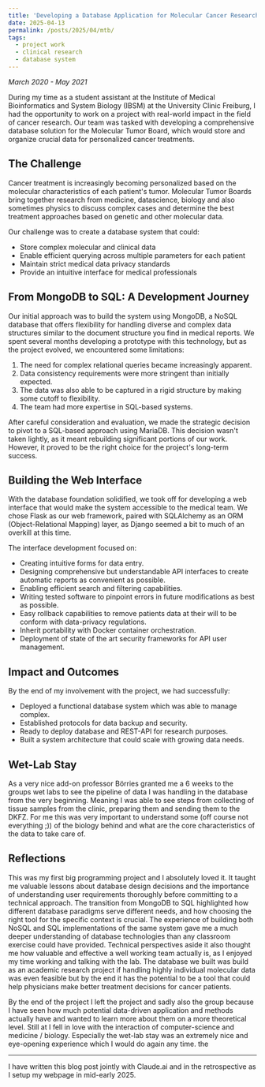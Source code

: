 ```yaml
---
title: 'Developing a Database Application for Molecular Cancer Research'
date: 2025-04-13
permalink: /posts/2025/04/mtb/
tags:
  - project work
  - clinical research
  - database system
---
```

        
*March 2020 - May 2021*

During my time as a student assistant at the Institute of Medical Bioinformatics and System Biology (IBSM) at the University Clinic Freiburg, I had the opportunity to work on a project with real-world impact in the field of cancer research. Our team was tasked with developing a comprehensive database solution for the Molecular Tumor Board, which would store and organize crucial data for personalized cancer treatments.

## The Challenge

Cancer treatment is increasingly becoming personalized based on the molecular characteristics of each patient's tumor. Molecular Tumor Boards bring together research from medicine, datascience, biology and also sometimes physics to discuss complex cases and determine the best treatment approaches based on genetic and other molecular data.

Our challenge was to create a database system that could:

- Store complex molecular and clinical data
- Enable efficient querying across multiple parameters for each patient
- Maintain strict medical data privacy standards
- Provide an intuitive interface for medical professionals

## From MongoDB to SQL: A Development Journey

Our initial approach was to build the system using MongoDB, a NoSQL database that offers flexibility for handling diverse and complex data structures similar to the document structure you find in medical reports. We spent several months developing a prototype with this technology, but as the project evolved, we encountered some limitations:

1. The need for complex relational queries became increasingly apparent.
2. Data consistency requirements were more stringent than initially expected.
3. The data was also able to be captured in a rigid structure by making some cutoff to flexibility.
4. The team had more expertise in SQL-based systems.

After careful consideration and evaluation, we made the strategic decision to pivot to a SQL-based approach using MariaDB. This decision wasn't taken lightly, as it meant rebuilding significant portions of our work. However, it proved to be the right choice for the project's long-term success.

## Building the Web Interface

With the database foundation solidified, we took off for developing a web interface that would make the system accessible to the medical team. We chose Flask as our web framework, paired with SQLAlchemy as an ORM (Object-Relational Mapping) layer, as Django seemed a bit to much of an overkill at this time.

The interface development focused on:

- Creating intuitive forms for data entry.
- Designing comprehensive but understandable API interfaces to create automatic reports as convenient as possible.
- Enabling efficient search and filtering capabilities.
- Writing tested software to pinpoint errors in future modifications as best as possible.
- Easy rollback capabilities to remove patients data at their will to be conform with data-privacy regulations.
- Inherit portability with Docker container orchestration.
- Deployment of state of the art security frameworks for API user management.

## Impact and Outcomes

By the end of my involvement with the project, we had successfully:

- Deployed a functional database system which was able to manage complex.
- Established protocols for data backup and security.
- Ready to deploy database and REST-API for research purposes.
- Built a system architecture that could scale with growing data needs.

## Wet-Lab Stay

As a very nice add-on professor Börries granted me a 6 weeks to the groups wet labs to see the pipeline of data I was handling in the database from the very beginning. Meaning I was able to see steps from collecting of tissue samples from the clinic, preparing them and sending them to the DKFZ. For me this was very important to understand some (off course not everything ;)) of the biology behind and what are the core characteristics of the data to take care of.

## Reflections

This was my first big programming project and I absolutely loved it. It taught me valuable lessons about database design decisions and the importance of understanding user requirements thoroughly before committing to a technical approach. The transition from MongoDB to SQL highlighted how different database paradigms serve different needs, and how choosing the right tool for the specific context is crucial. The experience of building both NoSQL and SQL implementations of the same system gave me a much deeper understanding of database technologies than any classroom exercise could have provided. Technical perspectives aside it also thought me how valuable and effective a well working team actually is, as I enjoyed my time working and talking with the lab.
The database we built was build as an academic research project if handling highly individual molecular data was even feasible but by the end it has the potential to be a tool that could help physicians make better treatment decisions for cancer patients.

By the end of the project I left the project and sadly also the group because I have seen how much potential data-driven application and methods actually have and wanted to learn more about them on a more theoretical level. Still at I fell in love with the interaction of computer-science and medicine / biology. Especially the wet-lab stay was an extremely nice and eye-opening experience which I would do again any time. the

---

I have written this blog post jointly with Claude.ai and in the retrospective as I setup my webpage in mid-early 2025.
